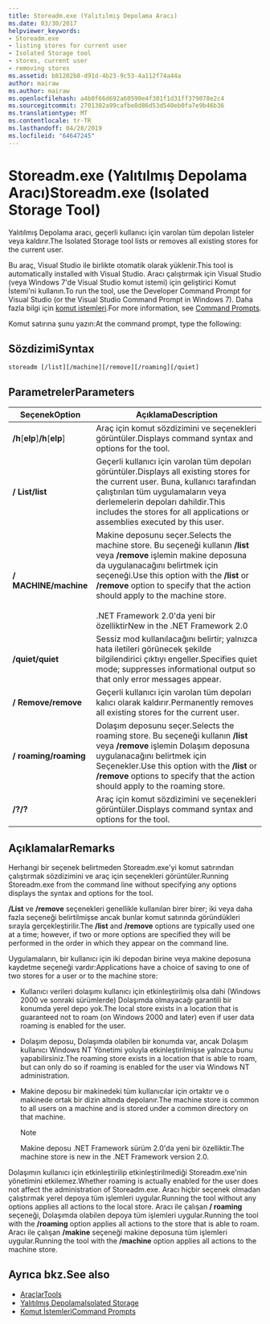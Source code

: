```yaml
---
title: Storeadm.exe (Yalıtılmış Depolama Aracı)
ms.date: 03/30/2017
helpviewer_keywords:
- Storeadm.exe
- listing stores for current user
- Isolated Storage tool
- stores, current user
- removing stores
ms.assetid: b81202b8-d91d-4b23-9c53-4a112f74a44a
author: mairaw
ms.author: mairaw
ms.openlocfilehash: a4b0f66d692a60590e4f301f1d31ff379078e2c4
ms.sourcegitcommit: 2701302a99cafbe0d86d53d540eb0fa7e9b46b36
ms.translationtype: MT
ms.contentlocale: tr-TR
ms.lasthandoff: 04/28/2019
ms.locfileid: "64647245"
---
```

# <a name="storeadmexe-isolated-storage-tool"></a><span data-ttu-id="5f9c9-102">Storeadm.exe (Yalıtılmış Depolama Aracı)</span><span class="sxs-lookup"><span data-stu-id="5f9c9-102">Storeadm.exe (Isolated Storage Tool)</span></span>
<span data-ttu-id="5f9c9-103">Yalıtılmış Depolama aracı, geçerli kullanıcı için varolan tüm depoları listeler veya kaldırır.</span><span class="sxs-lookup"><span data-stu-id="5f9c9-103">The Isolated Storage tool lists or removes all existing stores for the current user.</span></span>  
  
 <span data-ttu-id="5f9c9-104">Bu araç, Visual Studio ile birlikte otomatik olarak yüklenir.</span><span class="sxs-lookup"><span data-stu-id="5f9c9-104">This tool is automatically installed with Visual Studio.</span></span> <span data-ttu-id="5f9c9-105">Aracı çalıştırmak için Visual Studio (veya Windows 7'de Visual Studio komut istemi) için geliştirici Komut İstemi'ni kullanın.</span><span class="sxs-lookup"><span data-stu-id="5f9c9-105">To run the tool, use the Developer Command Prompt for Visual Studio (or the Visual Studio Command Prompt in Windows 7).</span></span> <span data-ttu-id="5f9c9-106">Daha fazla bilgi için [komut istemleri](../../../docs/framework/tools/developer-command-prompt-for-vs.md).</span><span class="sxs-lookup"><span data-stu-id="5f9c9-106">For more information, see [Command Prompts](../../../docs/framework/tools/developer-command-prompt-for-vs.md).</span></span>  
  
 <span data-ttu-id="5f9c9-107">Komut satırına şunu yazın:</span><span class="sxs-lookup"><span data-stu-id="5f9c9-107">At the command prompt, type the following:</span></span>  
  
## <a name="syntax"></a><span data-ttu-id="5f9c9-108">Sözdizimi</span><span class="sxs-lookup"><span data-stu-id="5f9c9-108">Syntax</span></span>  
  
```  
storeadm [/list][/machine][/remove][/roaming][/quiet]  
```  
  
## <a name="parameters"></a><span data-ttu-id="5f9c9-109">Parametreler</span><span class="sxs-lookup"><span data-stu-id="5f9c9-109">Parameters</span></span>  
  
|<span data-ttu-id="5f9c9-110">Seçenek</span><span class="sxs-lookup"><span data-stu-id="5f9c9-110">Option</span></span>|<span data-ttu-id="5f9c9-111">Açıklama</span><span class="sxs-lookup"><span data-stu-id="5f9c9-111">Description</span></span>|  
|------------|-----------------|  
|<span data-ttu-id="5f9c9-112">**/h**[**elp**]</span><span class="sxs-lookup"><span data-stu-id="5f9c9-112">**/h**[**elp**]</span></span>|<span data-ttu-id="5f9c9-113">Araç için komut sözdizimini ve seçenekleri görüntüler.</span><span class="sxs-lookup"><span data-stu-id="5f9c9-113">Displays command syntax and options for the tool.</span></span>|  
|<span data-ttu-id="5f9c9-114">**/ List**</span><span class="sxs-lookup"><span data-stu-id="5f9c9-114">**/list**</span></span>|<span data-ttu-id="5f9c9-115">Geçerli kullanıcı için varolan tüm depoları görüntüler.</span><span class="sxs-lookup"><span data-stu-id="5f9c9-115">Displays all existing stores for the current user.</span></span> <span data-ttu-id="5f9c9-116">Buna, kullanıcı tarafından çalıştırılan tüm uygulamaların veya derlemelerin depoları dahildir.</span><span class="sxs-lookup"><span data-stu-id="5f9c9-116">This includes the stores for all applications or assemblies executed by this user.</span></span>|  
|<span data-ttu-id="5f9c9-117">**/ MACHINE**</span><span class="sxs-lookup"><span data-stu-id="5f9c9-117">**/machine**</span></span>|<span data-ttu-id="5f9c9-118">Makine deposunu seçer.</span><span class="sxs-lookup"><span data-stu-id="5f9c9-118">Selects the machine store.</span></span> <span data-ttu-id="5f9c9-119">Bu seçeneği kullanın **/list** veya **/remove** işlemin makine deposuna da uygulanacağını belirtmek için seçeneği.</span><span class="sxs-lookup"><span data-stu-id="5f9c9-119">Use this option with the **/list** or **/remove** option to specify that the action should apply to the machine store.</span></span><br /><br /> <span data-ttu-id="5f9c9-120">.NET Framework 2.0'da yeni bir özelliktir</span><span class="sxs-lookup"><span data-stu-id="5f9c9-120">New in the .NET Framework 2.0</span></span>|  
|<span data-ttu-id="5f9c9-121">**/quiet**</span><span class="sxs-lookup"><span data-stu-id="5f9c9-121">**/quiet**</span></span>|<span data-ttu-id="5f9c9-122">Sessiz mod kullanılacağını belirtir; yalnızca hata iletileri görünecek şekilde bilgilendirici çıktıyı engeller.</span><span class="sxs-lookup"><span data-stu-id="5f9c9-122">Specifies quiet mode; suppresses informational output so that only error messages appear.</span></span>|  
|<span data-ttu-id="5f9c9-123">**/ Remove**</span><span class="sxs-lookup"><span data-stu-id="5f9c9-123">**/remove**</span></span>|<span data-ttu-id="5f9c9-124">Geçerli kullanıcı için varolan tüm depoları kalıcı olarak kaldırır.</span><span class="sxs-lookup"><span data-stu-id="5f9c9-124">Permanently removes all existing stores for the current user.</span></span>|  
|<span data-ttu-id="5f9c9-125">**/ roaming**</span><span class="sxs-lookup"><span data-stu-id="5f9c9-125">**/roaming**</span></span>|<span data-ttu-id="5f9c9-126">Dolaşım deposunu seçer.</span><span class="sxs-lookup"><span data-stu-id="5f9c9-126">Selects the roaming store.</span></span> <span data-ttu-id="5f9c9-127">Bu seçeneği kullanın **/list** veya **/remove** işlemin Dolaşım deposuna uygulanacağını belirtmek için Seçenekler.</span><span class="sxs-lookup"><span data-stu-id="5f9c9-127">Use this option with the **/list** or **/remove** options to specify that the action should apply to the roaming store.</span></span>|  
|<span data-ttu-id="5f9c9-128">**/?**</span><span class="sxs-lookup"><span data-stu-id="5f9c9-128">**/?**</span></span>|<span data-ttu-id="5f9c9-129">Araç için komut sözdizimini ve seçenekleri görüntüler.</span><span class="sxs-lookup"><span data-stu-id="5f9c9-129">Displays command syntax and options for the tool.</span></span>|  
  
## <a name="remarks"></a><span data-ttu-id="5f9c9-130">Açıklamalar</span><span class="sxs-lookup"><span data-stu-id="5f9c9-130">Remarks</span></span>  
 <span data-ttu-id="5f9c9-131">Herhangi bir seçenek belirtmeden Storeadm.exe'yi komut satırından çalıştırmak sözdizimini ve araç için seçenekleri görüntüler.</span><span class="sxs-lookup"><span data-stu-id="5f9c9-131">Running Storeadm.exe from the command line without specifying any options displays the syntax and options for the tool.</span></span>  
  
 <span data-ttu-id="5f9c9-132">**/List** ve **/remove** seçenekleri genellikle kullanılan birer birer; iki veya daha fazla seçeneği belirtilmişse ancak bunlar komut satırında göründükleri sırayla gerçekleştirilir.</span><span class="sxs-lookup"><span data-stu-id="5f9c9-132">The **/list** and **/remove** options are typically used one at a time; however, if two or more options are specified they will be performed in the order in which they appear on the command line.</span></span>  
  
 <span data-ttu-id="5f9c9-133">Uygulamaların, bir kullanıcı için iki depodan birine veya makine deposuna kaydetme seçeneği vardır:</span><span class="sxs-lookup"><span data-stu-id="5f9c9-133">Applications have a choice of saving to one of two stores for a user or to the machine store:</span></span>  
  
- <span data-ttu-id="5f9c9-134">Kullanıcı verileri dolaşımı kullanıcı için etkinleştirilmiş olsa dahi (Windows 2000 ve sonraki sürümlerde) Dolaşımda olmayacağı garantili bir konumda yerel depo yok.</span><span class="sxs-lookup"><span data-stu-id="5f9c9-134">The local store exists in a location that is guaranteed not to roam (on Windows 2000 and later) even if user data roaming is enabled for the user.</span></span>  
  
- <span data-ttu-id="5f9c9-135">Dolaşım deposu, Dolaşımda olabilen bir konumda var, ancak Dolaşım kullanıcı Windows NT Yönetimi yoluyla etkinleştirilmişse yalnızca bunu yapabilirsiniz.</span><span class="sxs-lookup"><span data-stu-id="5f9c9-135">The roaming store exists in a location that is able to roam, but can only do so if roaming is enabled for the user via Windows NT administration.</span></span>  
  
- <span data-ttu-id="5f9c9-136">Makine deposu bir makinedeki tüm kullanıcılar için ortaktır ve o makinede ortak bir dizin altında depolanır.</span><span class="sxs-lookup"><span data-stu-id="5f9c9-136">The machine store is common to all users on a machine and is stored under a common directory on that machine.</span></span>  
  
    > [!NOTE]
    >  <span data-ttu-id="5f9c9-137">Makine deposu .NET Framework sürüm 2.0'da yeni bir özelliktir.</span><span class="sxs-lookup"><span data-stu-id="5f9c9-137">The machine store is new in the .NET Framework version 2.0.</span></span>  
  
 <span data-ttu-id="5f9c9-138">Dolaşımın kullanıcı için etkinleştirilip etkinleştirilmediği Storeadm.exe'nin yönetimini etkilemez.</span><span class="sxs-lookup"><span data-stu-id="5f9c9-138">Whether roaming is actually enabled for the user does not affect the administration of Storeadm.exe.</span></span> <span data-ttu-id="5f9c9-139">Aracı hiçbir seçenek olmadan çalıştırmak yerel depoya tüm işlemleri uygular.</span><span class="sxs-lookup"><span data-stu-id="5f9c9-139">Running the tool without any options applies all actions to the local store.</span></span> <span data-ttu-id="5f9c9-140">Aracı ile çalışan **/ roaming** seçeneği, Dolaşımda olabilen depoya tüm işlemleri uygular.</span><span class="sxs-lookup"><span data-stu-id="5f9c9-140">Running the tool with the **/roaming** option applies all actions to the store that is able to roam.</span></span> <span data-ttu-id="5f9c9-141">Aracı ile çalışan **/makine** seçeneği makine deposuna tüm işlemleri uygular.</span><span class="sxs-lookup"><span data-stu-id="5f9c9-141">Running the tool with the **/machine** option applies all actions to the machine store.</span></span>  
  
## <a name="see-also"></a><span data-ttu-id="5f9c9-142">Ayrıca bkz.</span><span class="sxs-lookup"><span data-stu-id="5f9c9-142">See also</span></span>

- [<span data-ttu-id="5f9c9-143">Araçlar</span><span class="sxs-lookup"><span data-stu-id="5f9c9-143">Tools</span></span>](../../../docs/framework/tools/index.md)
- [<span data-ttu-id="5f9c9-144">Yalıtılmış Depolama</span><span class="sxs-lookup"><span data-stu-id="5f9c9-144">Isolated Storage</span></span>](../../../docs/standard/io/isolated-storage.md)
- [<span data-ttu-id="5f9c9-145">Komut İstemleri</span><span class="sxs-lookup"><span data-stu-id="5f9c9-145">Command Prompts</span></span>](../../../docs/framework/tools/developer-command-prompt-for-vs.md)
